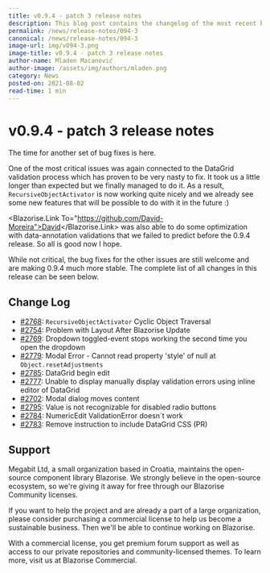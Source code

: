 ```yaml
---
title: v0.9.4 - patch 3 release notes
description: This blog post contains the changelog of the most recent bug fixes included in the Blazorise v0.9.4.3 release.
permalink: /news/release-notes/094-3
canonical: /news/release-notes/094-3
image-url: img/v094-3.png
image-title: v0.9.4 - patch 3 release notes
author-name: Mladen Macanović
author-image: /assets/img/authors/mladen.png
category: News
posted-on: 2021-08-02
read-time: 1 min
---
```


# v0.9.4 - patch 3 release notes

The time for another set of bug fixes is here.

One of the most critical issues was again connected to the DataGrid validation process which has proven to be very nasty to fix.
    It took us a little longer than expected but we finally managed to do it. As a result, `RecursiveObjectActivator` is
    now working quite nicely and we already see some new features that will be possible to do with it in the future :)

<Blazorise.Link To="https://github.com/David-Moreira">David</Blazorise.Link> was also able to do some optimization with data-annotation validations that we failed to predict before the 0.9.4 release. So all is good now I hope.

While not critical, the bug fixes for the other issues are still welcome and are making 0.9.4 much more stable. The complete list of all changes in this release can be seen below.

## Change Log

- [#2768](https://github.com/Megabit/Blazorise/issues/2768): `RecursiveObjectActivator` Cyclic Object Traversal
- [#2754](https://github.com/Megabit/Blazorise/issues/2754): Problem with Layout After Blazorise Update
- [#2769](https://github.com/Megabit/Blazorise/issues/2769): Dropdown toggled-event stops working the second time you open the dropdown
- [#2779](https://github.com/Megabit/Blazorise/issues/2779): Modal Error - Cannot read property 'style' of null at `Object.resetAdjustments`
- [#2785](https://github.com/Megabit/Blazorise/issues/2785): DataGrid begin edit
- [#2777](https://github.com/Megabit/Blazorise/issues/2777): Unable to display manually display validation errors using inline editor of DataGrid
- [#2702](https://github.com/Megabit/Blazorise/issues/2702): Modal dialog moves content
- [#2795](https://github.com/Megabit/Blazorise/issues/2795): Value is not recognizable for disabled radio buttons
- [#2784](https://github.com/Megabit/Blazorise/issues/2784): NumericEdit ValidationError doesn´t work
- [#2783](https://github.com/Megabit/Blazorise/pull/2783): Remove instruction to include DataGrid CSS (PR)

## Support

Megabit Ltd, a small organization based in Croatia, maintains the open-source component library Blazorise. We strongly believe in the open-source ecosystem, so we're giving it away for free through our Blazorise Community licenses.

If you want to help the project and are already a part of a large organization, please consider purchasing a commercial license to help us become a sustainable business. Then we'll be able to continue working on Blazorise.

With a commercial license, you get premium forum support as well as access to our private repositories and community-licensed themes. To learn more, visit us at Blazorise Commercial.

